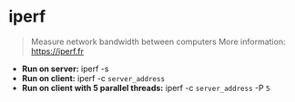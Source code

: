 # iperf
> Measure network bandwidth between computers
> More information: <https://iperf.fr>
- **Run on server:**
iperf -s
- **Run on client:**
iperf -c `server_address`
- **Run on client with 5 parallel threads:**
iperf -c `server_address` -P `5`
